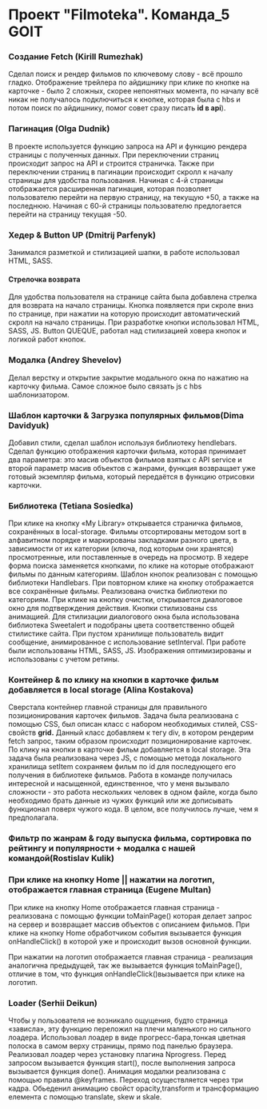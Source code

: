 Проект "Filmoteka". Команда_5 GOIT
==================================

### Создание Fetch (Kirill Rumezhak)

Cделал поиск и рендер фильмов по ключевому слову - всё прошло гладко. Отображение трейлера
по айдишнику при клике по кнопке на карточке - было 2 сложных, скорее непонятных момента, по началу
всё никак не получалось подключиться к кнопке, которая была с hbs и потом поиск по айдишнику, помог
совет сразу писать **id в api**).

### Пагинация (Olga Dudnik)

В проекте используется функцию запроса на API и функцию рендера страницы с полученных данных. При
переключении страниц происходит запрос на API и строится страничка. Также при переключении страниц в пагинации
происходит скролл к началу страницы для удобства пользования. Начиная с 4-й страницы отображается расширенная
пагинация, которая позволяет пользователю перейти на первую страницу, на текущую +50, а также на последнюю.
Начиная с 60-й страницы пользователю предлогается перейти на страницу текущая -50.

### Хедер & Button UP (Dmitrij Parfenyk)

Занимался разметкой и стилизацией шапки, в работе использовал HTML, SASS.

#### Стрелочка возврата

Для удобства пользователя на странице сайта была добавлена стрелка для возврата на начало страницы.
Кнопка появляется при скроле вниз по странице, при нажатии на которую происходит автоматический скролл на начало
страницы. При разработке кнопки использовал HTML, SASS, JS. Button QUEQUE, работал над стилизацией ховера кнопок
и логикой работ кнопок.

### Модалка (Andrey Shevelov)

Делал верстку и открытие закрытие модального окна по нажатию на карточку фильма. Самое сложное было связать js
с hbs шаблонизатором.

### Шаблон карточки & Загрузка популярных фильмов(Dima Davidyuk)

Добавил стили, сделал шаблон используя библиотеку hendlebars.
Сделал функцию отображения карточки фильма, которая принимает два параметра: это масив объектов фильмов
взятых с API service и второй параметр масив объектов с жанрами, функция возвращает уже готовый экземпляр фильма,
который передаётся в функцию отрисовки карточки.

### Библиотека (Tetiana Sosiedka)

При клике на кнопку «My Library» открывается страничка фильмов, сохранённых в local-storage. Фильмы отсортированы
методом sort в алфавитном порядке и маркированы закладками разного цвета, в зависимости от их категории
(ключа, под которым они хранятся) просмотренные, или поставленные в очередь на просмотр.
В хедере форма поиска заменяется кнопками, по клике на которые отображают фильмы по данным категориям. Шаблон
кнопок реализован с помощью библиотеки Handlebars. При повторном клике на кнопку отображается все сохранённые
фильмы. Реализована очистка библиотеки по категориям. При клике на кнопку очистки, открывается диалоговое окно
для подтверждения действия. Кнопки стилизованы css анимащией. Для стилизации диалогового окна была использована
библиотека Sweetalert и подобраны цвета соответственно общей стилистике сайта. При пустом хранилище пользователь
видит сообщение, анимированное с использование setInterval.
При работе были использованы HTML, SASS, JS. Изображения оптимизированы и использованы с учетом ретины.

### Контейнер & по клику на кнопки в карточке фильм добавляется в local storage (Alina Kostakova)

Сверстала контейнер главной страницы для правильного позиционирования карточек фильмов. Задача была реализована
с помощью CSS, был описан класс с набором необходимых стилей, CSS-свойств **grid.** Данный класс добавляем к тегу div, в
котором рендерим fetch запрос, таким образом происходит позиционирование карточек. По клику на кнопки в карточке фильм
добавляется в local storage. Эта задача была реализована через JS, с помощью метода локального хранилища setItem
сохраняем фильм по id для последующего его получения в библиотеке фильмов. Работа в команде получилась интересной и
насыщенной, единственное, что у меня вызывало сложности - это работа нескольких человек в одном файле, когда было
необходимо брать данные из чужих функций или же дописывать функционал поверх чужого кода. В целом, все получилось
лучше, чем я предполагала.

### Фильтр по жанрам & году выпуска фильма, сортировка по рейтингу и популярности + модалка с нашей командой(Rostislav Kulik)

### При клике на кнопку Home || нажатии на логотип, отображается главная страница (Eugene Multan)

При клике на кнопку Home отображается главная страница - реализована с помощью функции toMainPage()
которая делает запрос на сервер и возвращает массив объектов с описанием фильмов. При клике на кнопку
Home обработчиком события вызывается функция onHandleClick() в которой уже и происходит вызов основной
функции.

При нажатии на логотип отображается главная страница - реализация аналогична предыдущей, так же
вызывается функция toMainPage(), отличие в том, что функция onHandleClick()вызывается при клике на
логотип.

### Loader (Serhii Deikun)

Чтобы у пользователя не возникало ощущения, будто страница «зависла», эту функцию переложил на плечи
маленького но сильного лоадера. Использовал лоадер в виде прогресс-бара,тонкая цветная полоска в самом
верху страницы, прямо под панелью браузера. Реализовал лоадер через установку плагина Nprogress.
Перед запросом вызывается функция start(), после выполнения запроса вызывается функция done().
Анимация модалки реализована с помощью правила @keyframes. Переход осуществляется через три кадра.
Обьеденил анимацию свойст opacity,transform и трансформацию елемента с помощью translate, skew и skale.
